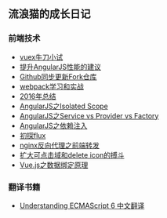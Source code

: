 ## 流浪猫的成长日记

### 前端技术

 - [vuex牛刀小试][1]
 - [提升AngularJS性能的建议][2]
 - [Github同步更新Fork仓库][3]
 - [webpack学习和实战][4]
 - [2016年总结][5]
 - [AngularJS之Isolated Scope][6]
 - [AngularJS之Service vs Provider vs Factory][7]
 - [AngularJS之依赖注入][8]
 - [初探flux][9]
 - [nginx反向代理之前端转发][10]
 - [扩大可点击域和delete icon的搏斗][11]
 - [Vue.js之数据绑定原理][12]

### 翻译书籍

 - [Understanding ECMAScript 6 中文翻译][13]


  [1]: https://github.com/superpig/blog/issues/4
  [2]: https://github.com/superpig/blog/issues/3
  [3]: https://github.com/superpig/blog/issues/2
  [4]: https://github.com/superpig/blog/issues/1
  [5]: https://github.com/superpig/blog/blob/master/201701/01.md
  [6]: https://github.com/superpig/blog/blob/master/201609/01.md
  [7]: https://github.com/superpig/blog/blob/master/201608/02.md
  [8]: https://github.com/superpig/blog/blob/master/201608/01.md
  [9]: https://github.com/superpig/blog/blob/master/201603/01.md
  [10]: https://github.com/superpig/blog/blob/master/201602/01.md
  [11]: https://github.com/superpig/blog/blob/master/201601/01.md
  [12]: https://github.com/superpig/blog/blob/master/201601/02.md
  [13]: https://github.com/superpig/understandinges6